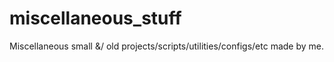 # miscellaneous_stuff

Miscellaneous small &/ old projects/scripts/utilities/configs/etc made by me.
